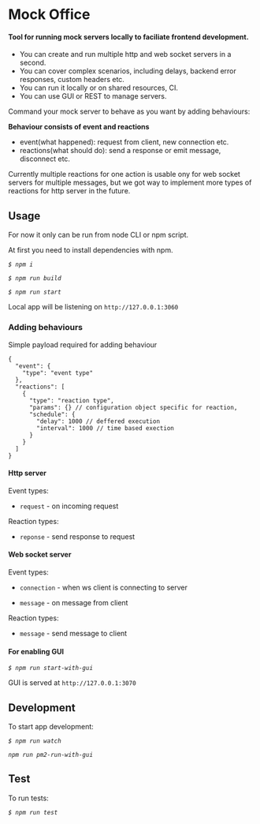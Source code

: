 # Mock Office

#### Tool for running mock servers locally to faciliate frontend development.

* You can create and run multiple http and web socket servers in a second.
* You can cover complex scenarios, including delays, backend error responses, custom headers etc.
* You can run it locally or on shared resources, CI.
* You can use GUI or REST to manage servers.

Command your mock server to behave as you want by adding behaviours:

**Behaviour consists of event and reactions**

* event(what happened): request from client, new connection etc.
* reactions(what should do): send a response or emit message, disconnect etc.

Currently multiple reactions for one action is usable ony for web socket servers for multiple messages, but we got way to implement more types of reactions for http server in the future.

## Usage
For now it only can be run from node CLI or npm script.

At first you need to install dependencies with npm.

*`$ npm i`*

*`$ npm run build`*

*`$ npm run start`*

Local app will be listening on `http://127.0.0.1:3060`

### Adding behaviours

Simple payload required for adding behaviour

```
{
  "event": {
    "type": "event type"
  },
  "reactions": [
    {
      "type": "reaction type",
      "params": {} // configuration object specific for reaction,
      "schedule": {
        "delay": 1000 // deffered execution
        "interval": 1000 // time based exection
      }
    }
  ]
}
```

#### Http server

Event types:

* `request` - on incoming request

Reaction types:

* `reponse` - send response to request

#### Web socket server

Event types:

* `connection` - when ws client is connecting to server

* `message` - on message from client

Reaction types:

* `message` - send message to client

#### For enabling GUI

*`$ npm run start-with-gui`*

GUI is served at `http://127.0.0.1:3070`

## Development
To start app development:

*`$ npm run watch`*

*`npm run pm2-run-with-gui`*

## Test
To run tests:

*`$ npm run test`*
